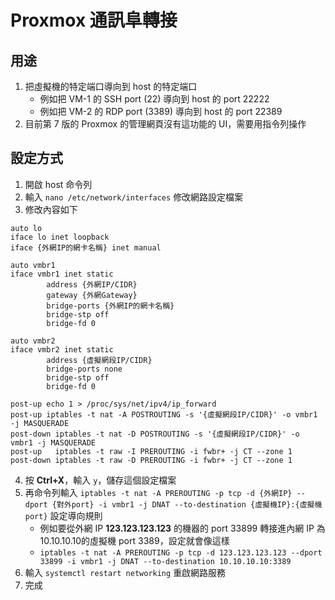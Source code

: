 Proxmox 通訊阜轉接
===

用途
---
1. 把虛擬機的特定端口導向到 host 的特定端口
    - 例如把 VM-1 的 SSH port (22) 導向到 host 的 port 22222
    - 例如把 VM-2 的 RDP port (3389) 導向到 host 的 port 22389
2. 目前第 7 版的 Proxmox 的管理網頁沒有這功能的 UI，需要用指令列操作

設定方式
---
1. 開啟 host 命令列
2. 輸入 ```nano /etc/network/interfaces``` 修改網路設定檔案
3. 修改內容如下
```
auto lo
iface lo inet loopback
iface {外網IP的網卡名稱} inet manual

auto vmbr1
iface vmbr1 inet static
        address {外網IP/CIDR}
        gateway {外網Gateway}
        bridge-ports {外網IP的網卡名稱}
        bridge-stp off
        bridge-fd 0

auto vmbr2
iface vmbr2 inet static
        address {虛擬網段IP/CIDR}
        bridge-ports none
        bridge-stp off
        bridge-fd 0

post-up echo 1 > /proc/sys/net/ipv4/ip_forward
post-up iptables -t nat -A POSTROUTING -s '{虛擬網段IP/CIDR}' -o vmbr1 -j MASQUERADE
post-down iptables -t nat -D POSTROUTING -s '{虛擬網段IP/CIDR}' -o vmbr1 -j MASQUERADE
post-up   iptables -t raw -I PREROUTING -i fwbr+ -j CT --zone 1
post-down iptables -t raw -D PREROUTING -i fwbr+ -j CT --zone 1
```
4. 按 **Ctrl+X**，輸入 ```y```，儲存這個設定檔案
5. 再命令列輸入 ```iptables -t nat -A PREROUTING -p tcp -d {外網IP} --dport {對外port} -i vmbr1 -j DNAT --to-destination {虛擬機IP}:{虛擬機port}``` 設定導向規則
    - 例如要從外網 IP **123.123.123.123** 的機器的 port 33899 轉接進內網 IP 為 10.10.10.10的虛擬機 port 3389，設定就會像這樣
    - ```iptables -t nat -A PREROUTING -p tcp -d 123.123.123.123 --dport 33899 -i vmbr1 -j DNAT --to-destination 10.10.10.10:3389```
6. 輸入 ```systemctl restart networking``` 重啟網路服務
7. 完成
